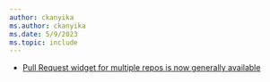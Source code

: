 ```yaml
---
author: ckanyika
ms.author: ckanyika
ms.date: 5/9/2023
ms.topic: include
---
```


- [Pull Request widget for multiple repos is now generally available](#pull-request-widget-for-multiple-repos-is-now-generally-available) 